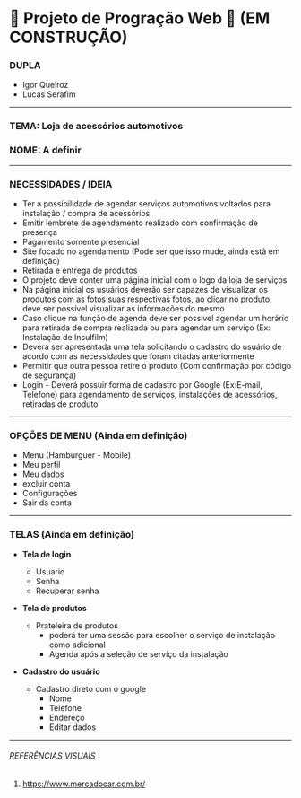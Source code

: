 # 🚧 Projeto de Progração Web 🚧 (EM CONSTRUÇÃO)

### DUPLA
- Igor Queiroz
- Lucas Serafim

---

### TEMA: Loja de acessórios automotivos
### NOME: A definir

---

### NECESSIDADES / IDEIA
- Ter a possibilidade de agendar serviços automotivos voltados para instalação / compra de acessórios
- Emitir lembrete de agendamento realizado com confirmação de presença
- Pagamento somente presencial
- Site focado no agendamento (Pode ser que isso mude, ainda estã em definição)
- Retirada e entrega de produtos
- O projeto deve conter uma página inicial com o logo da loja de serviços
- Na página inicial os usuários deverão ser capazes de visualizar os produtos com as fotos suas respectivas fotos, ao clicar no produto, deve ser possível visualizar as informações do mesmo
- Caso clique na função de agenda deve ser possível agendar um horário para retirada de compra realizada ou para agendar um serviço (Ex: Instalação de Insulfilm)
- Deverá ser apresentada uma tela solicitando o cadastro do usuário de acordo com as necessidades que foram citadas anteriormente
- Permitir que outra pessoa retire o produto (Com confirmação por código de segurança)
- Login - Deverá possuir forma de cadastro por Google (Ex:E-mail, Telefone) para agendamento de serviços, instalações de acessórios, retiradas de produto  

---

### OPÇÕES DE MENU (Ainda em definição)
- Menu (Hamburguer - Mobile)
- Meu perfil
- Meu dados
- excluir conta
- Configurações
- Sair da conta 

---

### TELAS (Ainda em definição)
- **Tela de login**
  - Usuario
  - Senha
  - Recuperar senha

- **Tela de produtos**
  - Prateleira de produtos
    - poderá ter uma sessão para escolher o serviço de instalação como adicional
    - Agenda após a seleção de serviço da instalação

- **Cadastro do usuário**
  - Cadastro direto com o google
    - Nome
    - Telefone
    - Endereço
    - Editar dados

---

###### REFERÊNCIAS VISUAIS
1. https://www.mercadocar.com.br/
